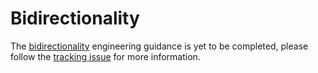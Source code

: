 <!--docs:
title: "Bidirectionality"
layout: detail
section: components
excerpt: "Support and engineering guidance for bidirectional text."
iconId: themes
path: /catalog/theming/bidirectionality/
-->

# Bidirectionality

The [bidirectionality](https://material.io/go/design-bidirectionality) engineering guidance is yet to be completed, please follow the [tracking issue](https://www.pivotaltracker.com/story/show/157329301) for more information.

